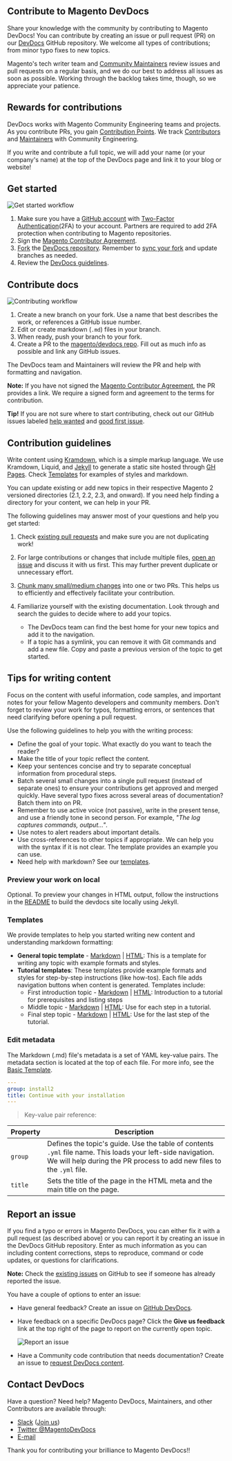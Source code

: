 ## Contribute to Magento DevDocs

Share your knowledge with the community by contributing to Magento DevDocs!
You can contribute by creating an issue or pull request (PR) on our [DevDocs](https://github.com/magento/devdocs) GitHub repository.
We welcome all types of contributions; from minor typo fixes to new topics.

Magento's tech writer team and [Community Maintainers](https://devdocs.magento.com/guides/v2.3/contributor-guide/contributors.html#/community-maintainers) review issues and pull requests on a regular basis, and we do our best to address all issues as soon as possible.
Working through the backlog takes time, though, so we appreciate your patience.

## Rewards for contributions

DevDocs works with Magento Community Engineering teams and projects.
As you contribute PRs, you gain [Contribution Points](https://devdocs.magento.com/guides/v2.3/contributor-guide/contributing.html#points). We track [Contributors](https://devdocs.magento.com/guides/v2.3/contributor-guide/contributors.html#/individual-contributors) and [Maintainers](https://devdocs.magento.com/guides/v2.3/contributor-guide/maintainers.html) with Community Engineering.

If you write and contribute a full topic, we will add your name (or your company's name) at the top of the DevDocs page and link it to your blog or website!

## Get started 

![Get started workflow](https://devdocs.magento.com/common/images/contribute-prerequisites.png)

1. Make sure you have a [GitHub account](https://github.com/signup/free) with [Two-Factor Authentication](https://devdocs.magento.com/guides/v2.3/contributor-guide/contributing.html#two-factor)(2FA) to your account. Partners are required to add 2FA protection when contributing to Magento repositories.
1. Sign the [Magento Contributor Agreement](https://magento.com/content/magento-contributor-agreement).
1. [Fork](https://help.github.com/articles/fork-a-repo/) the [DevDocs repository](https://github.com/magento/devdocs). Remember to [sync your fork](https://help.github.com/articles/syncing-a-fork/) and update branches as needed.
1. Review the [DevDocs guidelines](#contribution-guidelines).

## Contribute docs

![Contributing workflow](https://devdocs.magento.com/common/images/contribute-write-submit-pr.png)

1. Create a new branch on your fork. Use a name that best describes the work, or references a GitHub issue number.
1. Edit or create markdown (`.md`) files in your branch. 
1. When ready, push your branch to your fork.
1. Create a PR to the [magento/devdocs repo](https://github.com/magento/devdocs). Fill out as much info as possible and link any GitHub issues.

The DevDocs team and Maintainers will review the PR and help with formatting and navigation. 


**Note:** If you have not signed the [Magento Contributor Agreement](https://magento.com/content/magento-contributor-agreement), the PR provides a link. We require a signed form and agreement to the terms for contribution.

**Tip!** If you are not sure where to start contributing, check out our GitHub issues labeled [help wanted](https://github.com/magento/devdocs/issues?q=is%3Aissue+is%3Aopen+label%3A%22help+wanted%22) and [good first issue](https://github.com/magento/devdocs/issues?q=is%3Aissue+is%3Aopen+label%3A%22good+first+issue%22).

## Contribution guidelines

Write content using [Kramdown](https://kramdown.gettalong.org/), which is a simple markup language. We use Kramdown, Liquid, and [Jekyll](https://jekyllrb.com/) to generate a static site hosted through [GH Pages](https://help.github.com/articles/what-is-github-pages/). Check [Templates](#templates) for examples of styles and markdown.

You can update existing or add new topics in their respective Magento 2 versioned directories (2.1, 2.2, 2.3, and onward). If you need help finding a directory for your content, we can help in your PR.

The following guidelines may answer most of your questions and help you get started:

1.  Check [existing pull requests](https://github.com/magento/devdocs/pulls) and make sure you are not duplicating work!
1.  For large contributions or changes that include multiple files, [open an issue](#report-an-issue) and discuss it with us first. This may further prevent duplicate or unnecessary effort.
1.  [Chunk many small/medium changes](#tips-for-writing-content) into one or two PRs. This helps us to efficiently and effectively facilitate your contribution.
1.  Familiarize yourself with the existing documentation. Look through and search the guides to decide where to add your topics.

    -   The DevDocs team can find the best home for your new topics and add it to the navigation.
    -   If a topic has a symlink, you can remove it with Git commands and add a new file. Copy and paste a previous version of the topic to get started.

## Tips for writing content

Focus on the content with useful information, code samples, and important notes for your fellow Magento developers and community members. Don't forget to review your work for typos, formatting errors, or sentences that need clarifying before opening a pull request.

Use the following guidelines to help you with the writing process:

-   Define the goal of your topic. What exactly do you want to teach the reader?
-   Make the title of your topic reflect the content.
-   Keep your sentences concise and try to separate conceptual information from procedural steps.
-   Batch several small changes into a single pull request (instead of separate ones) to ensure your contributions get approved and merged quickly. Have several typo fixes across several areas of documentation? Batch them into on PR.
-   Remember to use active voice (not passive), write in the present tense, and use a friendly tone in second person. For example, _"The log captures commands, output..."_.
-   Use notes to alert readers about important details.
-   Use cross-references to other topics if appropriate. We can help you with the syntax if it is not clear. The template provides an example you can use.
-   Need help with markdown? See our [templates](#templates).

### Preview your work on local

Optional. To preview your changes in HTML output, follow the instructions in the [README](https://github.com/magento/devdocs/blob/master/README.md) to build the devdocs site locally using Jekyll.

### Templates

We provide templates to help you started writing new content and understanding markdown formatting:

- **General topic template** - [Markdown](https://github.com/magento/devdocs/blob/master/guides/v2.1/contributor-guide/templates/basic_template.md) | [HTML](https://devdocs.magento.com/guides/v2.3/contributor-guide/templates/basic_template.html): This is a template for writing any topic with example formats and styles.
- **Tutorial templates**: These templates provide example formats and styles for step-by-step instructions (like how-tos). Each file adds navigation buttons when content is generated. Templates include:
  - First introduction topic - [Markdown](https://github.com/magento/devdocs/blob/master/guides/v2.1/contributor-guide/templates/tutorial-template-first.md) | [HTML](https://devdocs.magento.com/guides/v2.3/contributor-guide/templates/tutorial-template-first.html): Introduction to a tutorial for prerequisites and listing steps
  - Middle topic - [Markdown](https://github.com/magento/devdocs/blob/master/guides/v2.1/contributor-guide/templates/tutorial-template-middle.md) |  [HTML](https://devdocs.magento.com/guides/v2.3/contributor-guide/templates/tutorial-template-middle.html): Use for each step in a tutorial.
  - Final step topic - [Markdown](https://github.com/magento/devdocs/blob/master/guides/v2.1/contributor-guide/templates/tutorial-template-last.md) | [HTML](https://devdocs.magento.com/guides/v2.3/contributor-guide/templates/tutorial-template-last.html): Use for the last step of the tutorial.

### Edit metadata

The Markdown (.md) file's metadata is a set of YAML key-value pairs. The metadata section is located at the top of each file. For more info, see the [Basic Template](https://devdocs.magento.com/guides/v2.3/contributor-guide/templates/basic_template.html).

```yaml
---
group: install2
title: Continue with your installation
---
```


> Key-value pair reference:

| Property  | Description |
| ------------- | ---------- |
| `group`       | Defines the topic's guide. Use the table of contents `.yml` file name. This loads your left-side navigation. We will help during the PR process to add new files to the `.yml` file. |
| `title`       | Sets the title of the page in the HTML meta and the main title on the page.  |

## Report an issue

If you find a typo or errors in Magento DevDocs, you can either fix it with a pull request (as described above) or you can report it by creating an issue in the DevDocs GitHub repository. 
Enter as much information as you can including content corrections, steps to reproduce, command or code updates, or questions for clarifications.

**Note:** Check the [existing issues](https://github.com/magento/devdocs/issues) on GitHub to see if someone has already reported the issue.

You have a couple of options to enter an issue:
- Have general feedback? Create an issue on [GitHub DevDocs](https://github.com/magento/devdocs/issues/new/choose).
- Have feedback on a specific DevDocs page? Click the **Give us feedback** link at the top right of the page to report on the currently open topic.

     ![Report an issue](https://devdocs.magento.com/common/images/contribute-feedback-link.png)

- Have a Community code contribution that needs documentation? Create an issue to [request DevDocs content](https://github.com/magento/devdocs/issues/new?template=COMMUNITY_ISSUE_TEMPLATE.md).

## Contact DevDocs

Have a question? Need help? Magento DevDocs, Maintainers, and other Contributors are available through:

- [Slack](https://magentocommeng.slack.com/messages/CAN932A3H) ([Join us](http://tinyurl.com/engcom-slack))
- [Twitter @MagentoDevDocs](https://twitter.com/MagentoDevDocs)
- [E-mail](mailto:DL-Magento-Doc-Feedback@magento.com)

Thank you for contributing your brilliance to Magento DevDocs!!
